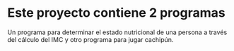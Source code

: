 # Este proyecto contiene 2 programas 
Un programa para determinar el estado nutricional de una persona a través del cálculo del IMC
y otro programa para jugar cachipún.
